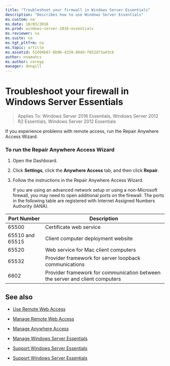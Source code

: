```yaml
---
title: "Troubleshoot your firewall in Windows Server Essentials"
description: "Describes how to use Windows Server Essentials"
ms.custom: na
ms.date: 10/03/2016
ms.prod: windows-server-2016-essentials
ms.reviewer: na
ms.suite: na
ms.tgt_pltfrm: na
ms.topic: article
ms.assetid: 51d94b67-8b9b-4159-80dd-f652d73a43cb
author: nnamuhcs
ms.author: coreyp
manager: dongill
---
```


# Troubleshoot your firewall in Windows Server Essentials
 
>Applies To: Windows Server 2016 Essentials, Windows Server 2012 R2 Essentials, Windows Server 2012 Essentials
  
 If you experience problems with remote access, run the Repair Anywhere Access Wizard.  
  
### To run the Repair Anywhere Access Wizard  
  
1. Open the Dashboard.  
  
2. Click **Settings**, click the **Anywhere Access** tab, and then click **Repair**.  
  
3. Follow the instructions in the Repair Anywhere Access Wizard.  
  
   If you are using an advanced network setup or using a non-Microsoft firewall, you may need to open additional ports on the firewall. The ports in the following table are registered with Internet Assigned Numbers Authority (IANA).  
  
|Port Number|Description|  
|-----------------|-----------------|  
|65500|Certificate web service|  
|65510 and 65515|Client computer deployment website|  
|65520|Web service for Mac client computers|  
|65532|Provider framework for server loopback communications|  
|6602|Provider framework for communication between the server and client computers|  
  
## See also  
  
-   [Use Remote Web Access](../use/Use-Remote-Web-Access-in-Windows-Server-Essentials.md)  
  
-   [Manage Remote Web Access](../manage/Manage-Remote-Web-Access-in-Windows-Server-Essentials.md)  
  
-   [Manage Anywhere Access](../manage/Manage-Anywhere-Access-in-Windows-Server-Essentials.md)  
  
-   [Manage Windows Server Essentials](../manage/Manage-Windows-Server-Essentials.md)  
  

-   [Support Windows Server Essentials](Support-Windows-Server-Essentials.md)

-   [Support Windows Server Essentials](../support/Support-Windows-Server-Essentials.md)


